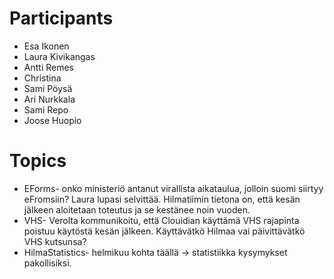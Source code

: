 # Participants

* Esa Ikonen
* Laura Kivikangas
* Antti Remes
* Christina
* Sami Pöysä
* Ari Nurkkala
* Sami Repo
* Joose Huopio


# Topics

* EForms- onko ministeriö antanut virallista aikataulua, jolloin suomi siirtyy eFromsiin? Laura lupasi selvittää. Hilmatiimin tietona on, että kesän jälkeen aloitetaan toteutus ja se kestänee noin vuoden.
* VHS- Verolta kommunikoitu, että Clouidian käyttämä VHS rajapinta poistuu käytöstä kesän jälkeen. Käyttävätkö Hilmaa vai päivittävätkö VHS kutsunsa?
* HilmaStatistics- helmikuu kohta täällä -> statistiikka kysymykset pakollisiksi.

